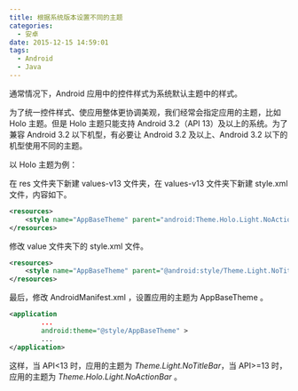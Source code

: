 ```yaml
---
title: 根据系统版本设置不同的主题
categories:
  - 安卓
date: 2015-12-15 14:59:01
tags:
  - Android
  - Java
---
```


通常情况下，Android 应用中的控件样式为系统默认主题中的样式。

为了统一控件样式、使应用整体更协调美观，我们经常会指定应用的主题，比如 Holo 主题。但是 Holo 主题只能支持 Android 3.2（API 13）及以上的系统。为了兼容 Android 3.2 以下机型，有必要让 Android 3.2 及以上、Android 3.2 以下的机型使用不同的主题。

<!-- more -->

以 Holo 主题为例：

在 res 文件夹下新建 values-v13 文件夹，在 values-v13 文件夹下新建 style.xml 文件，内容如下。

``` xml
<resources>
    <style name="AppBaseTheme" parent="android:Theme.Holo.Light.NoActionBar"></style>
</resources>
```
修改 value 文件夹下的 style.xml 文件。

``` xml
<resources>
    <style name="AppBaseTheme" parent="@android:style/Theme.Light.NoTitleBar"></style>
</resources>
```

最后，修改 AndroidManifest.xml ，设置应用的主题为 AppBaseTheme 。

``` xml
<application
        ...
        android:theme="@style/AppBaseTheme" >
        ...
</application>
```

这样，当 API<13 时，应用的主题为 _Theme.Light.NoTitleBar_，当 API>=13 时，应用的主题为 _Theme.Holo.Light.NoActionBar_ 。